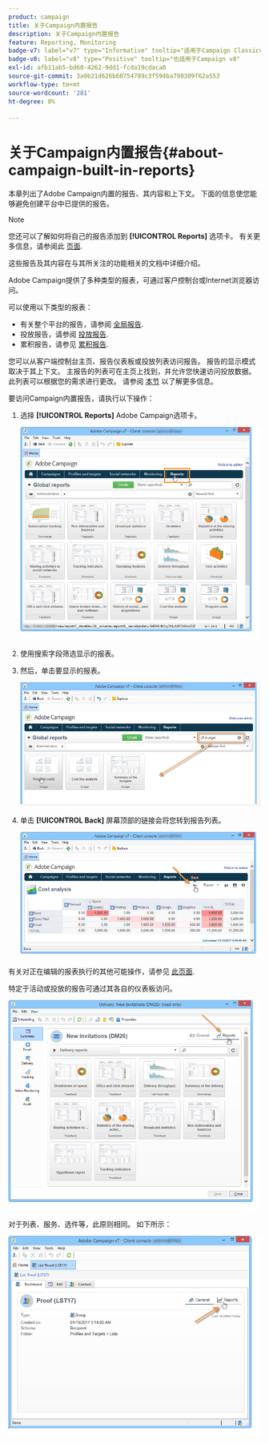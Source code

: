 ```yaml
---
product: campaign
title: 关于Campaign内置报告
description: 关于Campaign内置报告
feature: Reporting, Monitoring
badge-v7: label="v7" type="Informative" tooltip="适用于Campaign Classicv7"
badge-v8: label="v8" type="Positive" tooltip="也适用于Campaign v8"
exl-id: afb11ab5-bd60-4262-9dd1-fcda19cdaca0
source-git-commit: 3a9b21d626b60754789c3f594ba798309f62a553
workflow-type: tm+mt
source-wordcount: '281'
ht-degree: 0%

---
```


# 关于Campaign内置报告{#about-campaign-built-in-reports}



本章列出了Adobe Campaign内置的报告、其内容和上下文。 下面的信息使您能够避免创建平台中已提供的报告。

>[!NOTE]
>
>您还可以了解如何将自己的报告添加到 **[!UICONTROL Reports]** 选项卡。 有关更多信息，请参阅此 [页面](../../reporting/using/configuring-access-to-the-report.md#defining-the-filtering-options).

这些报告及其内容在与其所关注的功能相关的文档中详细介绍。

Adobe Campaign提供了多种类型的报表，可通过客户控制台或Internet浏览器访问。

可以使用以下类型的报表：

* 有关整个平台的报告，请参阅 [全局报告](../../reporting/using/global-reports.md).
* 投放报告，请参阅 [投放报告](../../reporting/using/delivery-reports.md).
* 累积报告，请参见 [累积报告](../../reporting/using/cumulative-reports.md).

您可以从客户端控制台主页、报告仪表板或投放列表访问报告。 报告的显示模式取决于其上下文。 主报告的列表可在主页上找到，并允许您快速访问投放数据。 此列表可以根据您的需求进行更改。 请参阅 [本节](../../reporting/using/about-reports-creation-in-campaign.md) 以了解更多信息。

要访问Campaign内置报告，请执行以下操作：

1. 选择 **[!UICONTROL Reports]** Adobe Campaign选项卡。

   ![](assets/reporting_access_from_home.png)

1. 使用搜索字段筛选显示的报表。

1. 然后，单击要显示的报表。

   ![](assets/reporting_edit_a_report.png)

1. 单击 **[!UICONTROL Back]** 屏幕顶部的链接会将您转到报告列表。

   ![](assets/reporting_back_button.png)

有关对正在编辑的报表执行的其他可能操作，请参见 [此页面](../../reporting/using/actions-on-reports.md).

特定于活动或投放的报告可通过其各自的仪表板访问。

![](assets/reporting_on_a_delivery.png)

对于列表、服务、选件等，此原则相同。 如下所示：

![](assets/reporting_on_an_offer.png)
